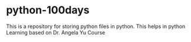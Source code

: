 # python-100days
This is a repository for storing python files in python. This helps in python Learning based on Dr. Angela Yu Course
